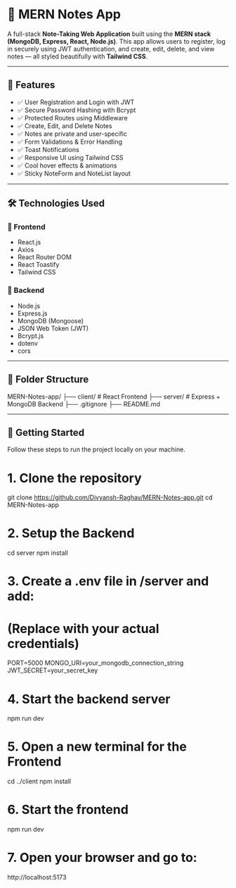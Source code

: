 # 📝 MERN Notes App

A full-stack **Note-Taking Web Application** built using the **MERN stack (MongoDB, Express, React, Node.js)**. This app allows users to register, log in securely using JWT authentication, and create, edit, delete, and view notes — all styled beautifully with **Tailwind CSS**.

---

## 🌟 Features

- ✅ User Registration and Login with JWT
- ✅ Secure Password Hashing with Bcrypt
- ✅ Protected Routes using Middleware
- ✅ Create, Edit, and Delete Notes
- ✅ Notes are private and user-specific
- ✅ Form Validations & Error Handling
- ✅ Toast Notifications
- ✅ Responsive UI using Tailwind CSS
- ✅ Cool hover effects & animations
- ✅ Sticky NoteForm and NoteList layout

---

## 🛠️ Technologies Used

### 🔹 Frontend
- React.js
- Axios
- React Router DOM
- React Toastify
- Tailwind CSS

### 🔹 Backend
- Node.js
- Express.js
- MongoDB (Mongoose)
- JSON Web Token (JWT)
- Bcrypt.js
- dotenv
- cors

---

## 📁 Folder Structure

MERN-Notes-app/
├── client/ # React Frontend
├── server/ # Express + MongoDB Backend
├── .gitignore
├── README.md


---

## 🚀 Getting Started

Follow these steps to run the project locally on your machine.

# 1. Clone the repository
git clone https://github.com/Divyansh-Raghav/MERN-Notes-app.git
cd MERN-Notes-app

# 2. Setup the Backend
cd server
npm install

# 3. Create a .env file in /server and add:
# (Replace with your actual credentials)
PORT=5000
MONGO_URI=your_mongodb_connection_string
JWT_SECRET=your_secret_key

# 4. Start the backend server
npm run dev

# 5. Open a new terminal for the Frontend
cd ../client
npm install

# 6. Start the frontend
npm run dev

# 7. Open your browser and go to:
http://localhost:5173


